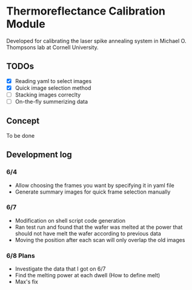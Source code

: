 # Thermoreflectance Calibration Module
Developed for calibrating the laser spike annealing system in Michael O. Thompsons lab at Cornell University.

## TODOs
- [x] Reading yaml to select images
- [x] Quick image selection method
- [ ] Stacking images correclty
- [ ] On-the-fly summerizing data

## Concept
To be done

## Development log

### 6/4
* Allow choosing the frames you want by specifying it in yaml file
* Generate summary images for quick frame selection manually

### 6/7 
* Modification on shell script code generation
* Ran test run and found that the wafer was melted at the power that should not have melt the wafer according to previous data
* Moving the position after each scan will only overlap the old images

### 6/8 Plans
* Investigate the data that I got on 6/7
* Find the melting power at each dwell (How to define melt)
* Max's fix 
